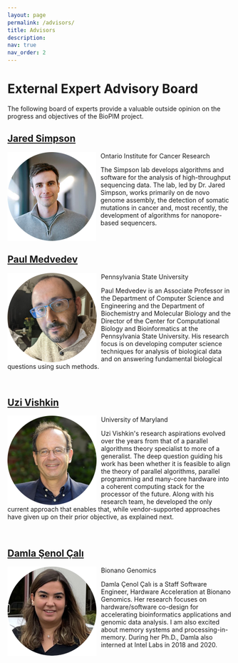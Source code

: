 ```yaml
---
layout: page
permalink: /advisors/
title: Advisors
description:
nav: true
nav_order: 2
---
```


# External Expert Advisory Board

The following board of experts provide a valuable outside opinion on the progress and objectives of the BioPIM project.

## [Jared Simpson](https://oicr.on.ca/researchers/jared-simpson/)

<img style="float:left;padding-right:10px;" align="left" src="../assets/img/jaredsimpson.png"> 

Ontario Institute for Cancer Research

The Simpson lab develops algorithms and software for the analysis of high-throughput sequencing data. The lab, led by Dr. Jared Simpson, works primarily on de novo genome assembly, the detection of somatic mutations in cancer and, most recently, the development of algorithms for nanopore-based sequencers.

<br clear="left"/>

## [Paul Medvedev](https://medvedevgroup.com/)

<img style="float:left;padding-right:10px;" align="left" src="../assets/img/paulmedvedev.png">

Pennsylvania State University

Paul Medvedev is an Associate Professor in the Department of Computer Science and Engineering and the Department of Biochemistry and Molecular Biology and the Director of the Center for Computational Biology and Bioinformatics at the Pennsylvania State University. His research focus is on developing computer science techniques for analysis of biological data and on answering fundamental biological questions using such methods.

<br clear="left"/>

## [Uzi Vishkin](http://users.umiacs.umd.edu/~vishkin/index.shtml)

<img style="float:left;padding-right:10px;" align="left" src="../assets/img/uzivishkin.png">

University of Maryland

Uzi Vishkin's research aspirations evolved over the years from that of a parallel algorithms theory specialist to more of a generalist. The deep question guiding his work has been whether it is feasible to align the theory of parallel algorithms, parallel programming and many-core hardware into a coherent computing stack for the processor of the future. Along with his research team, he developed the only current approach that enables that, while vendor-supported approaches have given up on their prior objective, as explained next.

<br clear="left"/>

## [Damla Şenol Çalı](https://damlasenolcali.github.io/)

<img style="float:left;padding-right:10px;" align="left" src="../assets/img/damlasenolcali.png">

Bionano Genomics

Damla Çenol Çalı is a Staff Software Engineer, Hardware Acceleration at Bionano Genomics. Her research focuses on hardware/software co-design for accelerating bioinformatics applications and genomic data analysis. I am also excited about memory systems and processing-in-memory. During her Ph.D., Damla also interned at Intel Labs in 2018 and 2020. 

<br clear="left"/>
